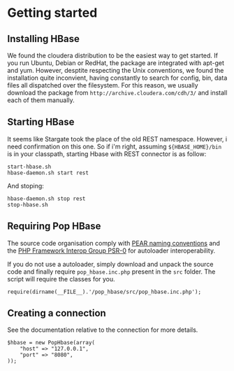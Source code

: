 Getting started
===============

Installing HBase
----------------

We found the cloudera distribution to be the easiest way to get started. If you run Ubuntu, Debian or RedHat, the package are integrated with apt-get and yum. However, desptite respecting the Unix conventions, we found the installation quite inconvient, having constantly to search for config, bin, data files all dispatched over the filesystem. For this reason, we usually download the package from `http://archive.cloudera.com/cdh/3/` and install each of them manually.

Starting HBase
--------------

It seems like Stargate took the place of the old REST namespace. However, i need confirmation on this one. So if i'm right, assuming `${HBASE_HOME}/bin` is in your classpath, starting Hbase with REST connector is as follow:

	start-hbase.sh
	hbase-daemon.sh start rest

And stoping:

	hbase-daemon.sh stop rest
	stop-hbase.sh

Requiring Pop HBase
-------------------

The source code organisation comply with [PEAR naming conventions][pear] and the [PHP Framework Interop Group PSR-0][psr] for autoloader interoperability.

If you do not use a autoloader, simply download and unpack the source code and finally require `pop_hbase.inc.php` present in the `src` folder. The script will require the classes for you.

	require(dirname(__FILE__).'/pop_hbase/src/pop_hbase.inc.php');

Creating a connection
---------------------

See the documentation relative to the connection for more details.

	$hbase = new PopHbase(array(
		"host" => "127.0.0.1",
		"port" => "8080",
	));


[pear]: http://pear.php.net/ "PEAR projects"
[psr]: http://groups.google.com/group/php-standards/web/psr-0-final-proposal "PHP Framework Interop Group"